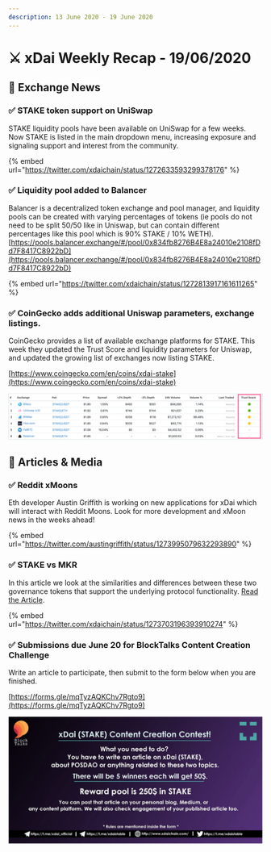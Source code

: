 ```yaml
---
description: 13 June 2020 - 19 June 2020
---
```


# ⚔️ xDai Weekly Recap - 19/06/2020

## :satellite: Exchange News

### ✅ **STAKE token support on UniSwap**

STAKE liquidity pools have been available on UniSwap for a few weeks. Now STAKE is listed in the main dropdown menu, increasing exposure and signaling support and interest from the community.

{% embed url="https://twitter.com/xdaichain/status/1272633593299378176" %}

### ✅ **Liquidity pool added to Balancer**

Balancer is a decentralized token exchange and pool manager, and liquidity pools can be created with varying percentages of tokens (ie pools do not need to be split 50/50 like in Uniswap, but can contain different percentages like this pool which is 90% STAKE / 10% WETH). [https://pools.balancer.exchange/#/pool/0x834fb8276B4E8a24010e2108fDd7F8417C8922bD](https://pools.balancer.exchange/#/pool/0x834fb8276B4E8a24010e2108fDd7F8417C8922bD)

{% embed url="https://twitter.com/xdaichain/status/1272813917161611265" %}

### ✅ **CoinGecko adds additional Uniswap parameters, exchange listings.**&#x20;

CoinGecko provides a list of available exchange platforms for STAKE. This week they updated the Trust Score and liquidity parameters for Uniswap, and updated the growing list of exchanges now listing STAKE.

[https://www.coingecko.com/en/coins/xdai-stake](https://www.coingecko.com/en/coins/xdai-stake) &#x20;

![](<../../../../.gitbook/assets/trust (1).png>)

## :newspaper: Articles & Media

### ✅ Reddit xMoons

Eth developer Austin Griffith is working on new applications for xDai which will interact with Reddit Moons. Look for more development and xMoon news in the weeks ahead!

{% embed url="https://twitter.com/austingriffith/status/1273995079632293890" %}

### ✅ STAKE vs MKR

In this article we look at the similarities and differences between these two governance tokens that support the underlying protocol functionality. [Read the Article](../../comparisons/stake-vs-mkr.md).

{% embed url="https://twitter.com/xdaichain/status/1273703196393910274" %}

### ✅ Submissions due June 20 for BlockTalks Content Creation Challenge&#x20;

Write an article to participate, then submit to the form below when you are finished.

[https://forms.gle/mqTyzAQKChv7Rgto9](https://forms.gle/mqTyzAQKChv7Rgto9)

![](../../../../.gitbook/assets/content-creation.png)




